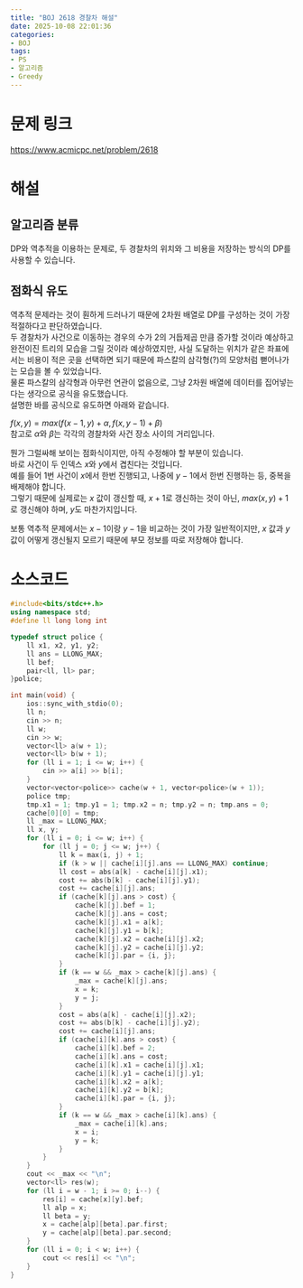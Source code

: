 ```yaml
---
title: "BOJ 2618 경찰차 해설"
date: 2025-10-08 22:01:36
categories:
- BOJ
tags:
- PS
- 알고리즘
- Greedy
---
```


# 문제 링크
https://www.acmicpc.net/problem/2618

# 해설
## 알고리즘 분류
DP와 역추적을 이용하는 문제로, 두 경찰차의 위치와 그 비용을 저장하는 방식의 DP를 사용할 수 있습니다.

## 점화식 유도
역추적 문제라는 것이 훤하게 드러나기 때문에 2차원 배열로 DP를 구성하는 것이 가장 적절하다고 판단하였습니다.
\
두 경찰차가 사건으로 이동하는 경우의 수가 2의 거듭제곱 만큼 증가할 것이라 예상하고 완전이진 트리의 모습을 그릴 것이라 예상하였지만,
사실 도달하는 위치가 같은 좌표에서는 비용이 적은 곳을 선택하면 되기 때문에 파스칼의 삼각형(?)의 모양처럼 뻗어나가는 모습을 볼 수 있었습니다.
\
물론 파스칼의 삼각형과 아무런 연관이 없음으로, 그냥 2차원 배열에 데이터를 집어넣는다는 생각으로 공식을 유도했습니다.
\
설명한 바를 공식으로 유도하면 아래와 같습니다.

$f(x, y) = max(f(x - 1, y) + \alpha, f(x, y - 1) + \beta)$
\
참고로 $\alpha$와 $\beta$는 각각의 경찰차와 사건 장소 사이의 거리입니다.

뭔가 그럴싸해 보이는 점화식이지만, 아직 수정해야 할 부분이 있습니다.
\
바로 사건이 두 인덱스 $x$와 $y$에서 겹친다는 것입니다.
\
예를 들어 1번 사건이 $x$에서 한번 진행되고, 나중에 $y - 1$에서 한번 진행하는 등, 중복을 배제해야 합니다.
\
그렇기 때문에 실제로는 $x$ 값이 갱신할 때, $x + 1$로 갱신하는 것이 아닌, $max(x, y) + 1$로 갱신해야 하며,
$y$도 마찬가지입니다.

보통 역추적 문제에서는 $x - 1$이랑 $y - 1$을 비교하는 것이 가장 일반적이지만, $x$ 값과 $y$ 값이 어떻게 갱신될지
모르기 때문에 부모 정보를 따로 저장해야 합니다.

# 소스코드
```c++
#include<bits/stdc++.h>
using namespace std;
#define ll long long int

typedef struct police {
    ll x1, x2, y1, y2;
    ll ans = LLONG_MAX;
    ll bef;
    pair<ll, ll> par;
}police;

int main(void) {
    ios::sync_with_stdio(0);
    ll n;
    cin >> n;
    ll w;
    cin >> w;
    vector<ll> a(w + 1);
    vector<ll> b(w + 1);
    for (ll i = 1; i <= w; i++) {
        cin >> a[i] >> b[i];
    }
    vector<vector<police>> cache(w + 1, vector<police>(w + 1));
    police tmp;
    tmp.x1 = 1; tmp.y1 = 1; tmp.x2 = n; tmp.y2 = n; tmp.ans = 0;
    cache[0][0] = tmp;
    ll _max = LLONG_MAX;
    ll x, y;
    for (ll i = 0; i <= w; i++) {
        for (ll j = 0; j <= w; j++) {
            ll k = max(i, j) + 1;
            if (k > w || cache[i][j].ans == LLONG_MAX) continue;
            ll cost = abs(a[k] - cache[i][j].x1);
            cost += abs(b[k] - cache[i][j].y1);
            cost += cache[i][j].ans;
            if (cache[k][j].ans > cost) {
                cache[k][j].bef = 1;
                cache[k][j].ans = cost;
                cache[k][j].x1 = a[k];
                cache[k][j].y1 = b[k];
                cache[k][j].x2 = cache[i][j].x2;
                cache[k][j].y2 = cache[i][j].y2;
                cache[k][j].par = {i, j};
            }
            if (k == w && _max > cache[k][j].ans) {
                _max = cache[k][j].ans;
                x = k;
                y = j;
            }
            cost = abs(a[k] - cache[i][j].x2);
            cost += abs(b[k] - cache[i][j].y2);
            cost += cache[i][j].ans;
            if (cache[i][k].ans > cost) {
                cache[i][k].bef = 2;
                cache[i][k].ans = cost;
                cache[i][k].x1 = cache[i][j].x1;
                cache[i][k].y1 = cache[i][j].y1;
                cache[i][k].x2 = a[k];
                cache[i][k].y2 = b[k];
                cache[i][k].par = {i, j};
            }
            if (k == w && _max > cache[i][k].ans) {
                _max = cache[i][k].ans;
                x = i;
                y = k;
            }
        }
    }
    cout << _max << "\n";
    vector<ll> res(w);
    for (ll i = w - 1; i >= 0; i--) {
        res[i] = cache[x][y].bef;
        ll alp = x;
        ll beta = y;
        x = cache[alp][beta].par.first;
        y = cache[alp][beta].par.second;
    }
    for (ll i = 0; i < w; i++) {
        cout << res[i] << "\n";
    }
}
```
